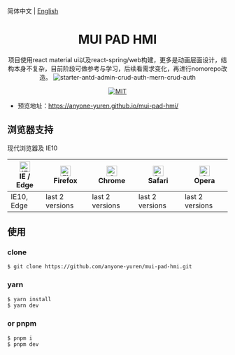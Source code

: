 简体中文 | [English](./README.en-US.md)

<h1 align="center">MUI PAD HMI</h1>

<div align="center">
  
项目使用react material ui以及react-spring/web构建，更多是动画层面设计，结构本身不复杂，目前阶段可做参考与学习，后续看需求变化，再进行nomorepo改造。
![starter-antd-admin-crud-auth-mern-crud-auth](https://p3-juejin.byteimg.com/tos-cn-i-k3u1fbpfcp/5f30a22d75954c7bb0021323326df08d~tplv-k3u1fbpfcp-jj-mark:3024:0:0:0:q75.awebp#?w=1176&h=818&s=4244265&e=gif&f=160&b=140630)

[![MIT](https://img.shields.io/github/license/iczer/vue-antd-admin)](https://github.com/iczer/vue-antd-admin/blob/master/LICENSE)

</div>

- 预览地址：https://anyone-yuren.github.io/mui-pad-hmi/

## 浏览器支持

现代浏览器及 IE10

| [<img src="https://raw.githubusercontent.com/alrra/browser-logos/master/src/edge/edge_48x48.png" alt="IE / Edge" width="24px" height="24px" />](http://godban.github.io/browsers-support-badges/)</br>IE / Edge | [<img src="https://raw.githubusercontent.com/alrra/browser-logos/master/src/firefox/firefox_48x48.png" alt="Firefox" width="24px" height="24px" />](http://godban.github.io/browsers-support-badges/)</br>Firefox | [<img src="https://raw.githubusercontent.com/alrra/browser-logos/master/src/chrome/chrome_48x48.png" alt="Chrome" width="24px" height="24px" />](http://godban.github.io/browsers-support-badges/)</br>Chrome | [<img src="https://raw.githubusercontent.com/alrra/browser-logos/master/src/safari/safari_48x48.png" alt="Safari" width="24px" height="24px" />](http://godban.github.io/browsers-support-badges/)</br>Safari | [<img src="https://raw.githubusercontent.com/alrra/browser-logos/master/src/opera/opera_48x48.png" alt="Opera" width="24px" height="24px" />](http://godban.github.io/browsers-support-badges/)</br>Opera |
| --------------------------------------------------------------------------------------------------------------------------------------------------------------------------------------------------------------- | ----------------------------------------------------------------------------------------------------------------------------------------------------------------------------------------------------------------- | ------------------------------------------------------------------------------------------------------------------------------------------------------------------------------------------------------------- | ------------------------------------------------------------------------------------------------------------------------------------------------------------------------------------------------------------- | --------------------------------------------------------------------------------------------------------------------------------------------------------------------------------------------------------- |
| IE10, Edge                                                                                                                                                                                                      | last 2 versions                                                                                                                                                                                                   | last 2 versions                                                                                                                                                                                               | last 2 versions                                                                                                                                                                                               | last 2 versions                                                                                                                                                                                           |

## 使用

### clone

```bash
$ git clone https://github.com/anyone-yuren/mui-pad-hmi.git
```

### yarn

```bash
$ yarn install
$ yarn dev
```

### or pnpm

```
$ pnpm i
$ pnpm dev
```
